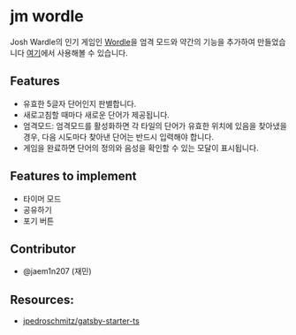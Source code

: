 # jm wordle

Josh Wardle의 인기 게임인 [Wordle](https://www.nytimes.com/games/wordle/)을 엄격 모드와 약간의 기능을 추가하여 만들었습니다 [여기](https://jmwordlemain.gatsbyjs.io)에서 사용해볼 수 있습니다.

## Features

- 유효한 5글자 단어인지 판별합니다.
- 새로고침할 때마다 새로운 단어가 제공됩니다.
- 엄격모드: 엄격모드를 활성화하면 각 타일의 단어가 유효한 위치에 있음을 찾아냈을 경우, 다음 시도마다 찾아낸 단어는 반드시 입력해야 합니다.
- 게임을 완료하면 단어의 정의와 음성을 확인할 수 있는 모달이 표시됩니다.

## Features to implement

- 타이머 모드
- 공유하기
- 포기 버튼

## Contributor

- @jaem1n207 (재민)

## Resources:

- [jpedroschmitz/gatsby-starter-ts](https://github.com/jpedroschmitz/gatsby-starter-ts)
